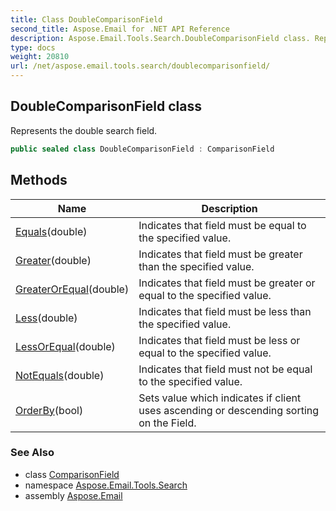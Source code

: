 ```yaml
---
title: Class DoubleComparisonField
second_title: Aspose.Email for .NET API Reference
description: Aspose.Email.Tools.Search.DoubleComparisonField class. Represents the double search field
type: docs
weight: 20810
url: /net/aspose.email.tools.search/doublecomparisonfield/
---
```

## DoubleComparisonField class

Represents the double search field.

```csharp
public sealed class DoubleComparisonField : ComparisonField
```

## Methods

| Name | Description |
| --- | --- |
| [Equals](../../aspose.email.tools.search/doublecomparisonfield/equals/#equals)(double) | Indicates that field must be equal to the specified value. |
| [Greater](../../aspose.email.tools.search/doublecomparisonfield/greater/)(double) | Indicates that field must be greater than the specified value. |
| [GreaterOrEqual](../../aspose.email.tools.search/doublecomparisonfield/greaterorequal/)(double) | Indicates that field must be greater or equal to the specified value. |
| [Less](../../aspose.email.tools.search/doublecomparisonfield/less/)(double) | Indicates that field must be less than the specified value. |
| [LessOrEqual](../../aspose.email.tools.search/doublecomparisonfield/lessorequal/)(double) | Indicates that field must be less or equal to the specified value. |
| [NotEquals](../../aspose.email.tools.search/doublecomparisonfield/notequals/)(double) | Indicates that field must not be equal to the specified value. |
| [OrderBy](../../aspose.email.tools.search/comparisonfield/orderby/)(bool) | Sets value which indicates if client uses ascending or descending sorting on the Field. |

### See Also

* class [ComparisonField](../comparisonfield/)
* namespace [Aspose.Email.Tools.Search](../../aspose.email.tools.search/)
* assembly [Aspose.Email](../../)


